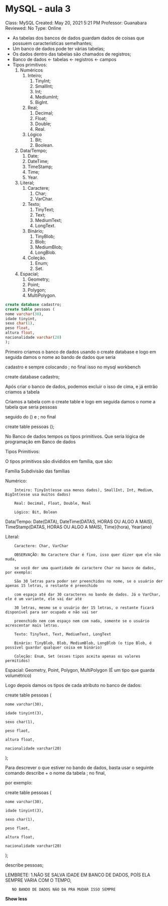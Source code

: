 # MySQL - aula 3

Class: MySQL
Created: May 20, 2021 5:21 PM
Professor: Guanabara
Reviewed: No
Type: Online

- As tabelas dos bancos de dados guardam dados de coisas que possuem características semelhantes;
- Um banco de dados pode ter várias tabelas;
- Os dados dentro das tabelas são chamados de registros;
- Banco de dados ← tabelas ← registros ← campos
- Tipos primitivos:
    1. Numéricos
        1. Inteiro;
            1. TinyInt;
            2. SmallInt;
            3. Int;
            4. MediumInt;
            5. BigInt.
        2. Real;
            1. Decimal;
            2. Float;
            3. Double;
            4. Real.
        3. Lógico
            1. Bit;
            2. Boolean.
    2. Data/Tempo;
        1. Date;
        2. DateTime;
        3. TimeStamp;
        4. Time;
        5. Year.
    3. Literal;
        1. Caractere;
            1. Char;
            2. VarChar.
        2. Texto;
            1. TinyText;
            2. Text;
            3. MediumText;
            4. LongText.
        3. Binário;
            1. TinyBlob;
            2. Blob;
            3. MediumBlob;
            4. LongBlob.
        4. Coleção.
            1. Enum;
            2. Set.
    4. Espacial;
        1. Geometry;
        2. Point;
        3. Polygon;
        4. MultiPolygon.

```sql
create database cadastro;
create table pessoas (
nome varchar(30),
idade tinyint,
sexo char(1),
peso float,
altura float,
nacionalidade varchar(20)
);
```

Primeiro criamos o banco de dados usando o create database e logo em seguida damos o nome ao bando de dados que seria

cadastro e sempre colocando ; no final isso no mysql workbench

create database cadastro;

Após criar o banco de dados, podemos excluir o isso de cima, e já entrão criamos a tabela

Criamos a tabela com o create table e logo em seguida damos o nome a tabela que seria pessoas

seguido do () e ; no final

create table pessoas ();

No Banco de dados tempos os tipos primitivos. Que seria lógica de programação em Banco de dados

Tipos Primitivos:

O tipos primitivos são divididos em família, que são:

Família		Subdivisão das famílias

Numérico:

		Inteiro: TinyInt(esse usa menos dados), SmallInt, Int, Medium, BigInt(esse usa muitos dados)
	
		Real: Decimal, Float, Double, Real
	
		Lógico: Bit, Bolean

Data/Tempo:	Date(DATA), DateTime(DATAS, HORAS OU ALGO A MAIS), TimeStamp(DATAS, HORAS OU ALGO A MAIS), Time}(hora), Year(ano)

Literal: 

		Caractere: Char, VarChar
	
		OBSERVAÇÃO: No Caractere Char é fixo, isso quer dizer que ele não muda,
	
		se você der uma quantidade de caractere Char no banco de dados, por exemplo:
	
		São 30 letras para poder ser preenchidos no nome, se o usuário der apenas 15 letras, o restante é preenchido
	
		com espaço até dar 30 caracteres no bando de dados. Já o VarChar, ele é um variante, ele vai dar até
	
		30 letras, mesmo se o usuário der 15 letras, o restante ficará disponível para ser ocupado e não vai ser
	
		preenchido nem com espaço nem com nada, somente se o usuário acrescentar mais letras.
	
		Texto: TinyText, Text, MediumText, LongText
	
		Binário: TinyBlob, Blob, MediumBlob, LongBlob (o tipo Blob, é possível guardar qualquer coisa em binário)
	
		Coleção: Enum, Set (esses tipos aceita apenas os valores permitidos)

Espacial:		Geometry, Point, Polygon, MultiPolygon (É um tipo que guarda volumétrico)

Logo depois damos os tipos de cada atributo no banco de dados:

create table pessoas (

	nome varchar(30),
	
	idade tinyint(3),
	
	sexo char(1),
	
	peso flaot,
	
	altura float,
	
	nacionalidade varchar(20)

);

Para descrever o que estiver no bando de dados, basta usar o seguinte comando describe + o nome da tabela ; no final,

por exemplo:

create table pessoas (

	nome varchar(30),
	
	idade tinyint(3),
	
	sexo char(1),
	
	peso flaot,
	
	altura float,
	
	nacionalidade varchar(20)

);

describe pessoas;

LEMBRETE: 1.NÃO SE SALVA IDADE EM BANCO DE DADOS, POÍS ELA SEMPRE VARIA COM O TEMPO,

	   NO BANDO DE DADOS NÃO DA PRA MUDAR ISSO SEMPRE

**Show less**